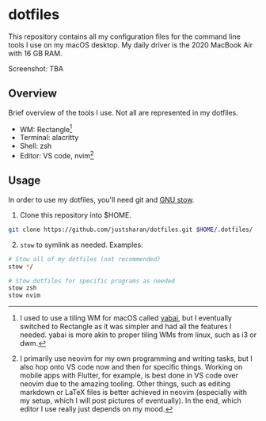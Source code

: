 # dotfiles

This repository contains all my configuration files for the command line tools I use on my macOS desktop. My daily driver is the 2020 MacBook Air with 16 GB RAM.

Screenshot: TBA

## Overview

Brief overview of the tools I use. Not all are represented in my dotfiles.

* WM: Rectangle[^1]
* Terminal: alacritty
* Shell: zsh
* Editor: VS code, nvim[^2]

## Usage

In order to use my dotfiles, you'll need git and [GNU stow](https://www.gnu.org/software/stow/).

1. Clone this repository into $HOME.

```sh
git clone https://github.com/justsharan/dotfiles.git $HOME/.dotfiles/
```

2. `stow` to symlink as needed. Examples:

```sh
# Stow all of my dotfiles (not recommended)
stow */

# Stow dotfiles for specific programs as needed
stow zsh
stow nvim
```

[^1]: I used to use a tiling WM for macOS called [yabai](https://github.com/koekeishiya/yabai), but I eventually switched to Rectangle as it was simpler and had all the features I needed. yabai is more akin to proper tiling WMs from linux, such as i3 or dwm.
[^2]: I primarily use neovim for my own programming and writing tasks, but I also hop onto VS code now and then for specific things. Working on mobile apps with Flutter, for example, is best done in VS code over neovim due to the amazing tooling. Other things, such as editing markdown or LaTeX files is better achieved in neovim (especially with my setup, which I will post pictures of eventually). In the end, which editor I use really just depends on my mood.
